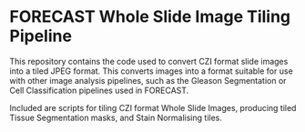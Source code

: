# FORECAST Whole Slide Image Tiling Pipeline

This repository contains the code used to convert CZI format slide images into a tiled JPEG format. This converts images into a format suitable for use with other image analysis pipelines, such as the Gleason Segmentation or Cell Classification pipelines used in FORECAST.

Included are scripts for tiling CZI format Whole Slide Images, producing tiled Tissue Segmentation masks, and Stain Normalising tiles.
